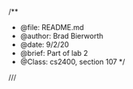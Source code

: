 /**
 *   @file: README.md
 * @author: Brad Bierworth
 *   @date: 9/2/20
 *  @brief: Part of lab 2
 *  @Class: cs2400, section 107
 */
 
 ///
